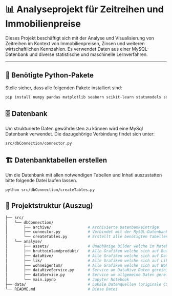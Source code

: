 # 📊 Analyseprojekt für Zeitreihen und Immobilienpreise

Dieses Projekt beschäftigt sich mit der Analyse und Visualisierung von Zeitreihen im Kontext von Immobilienpreisen, Zinsen und weiteren wirtschaftlichen Kennzahlen. Es verwendet Daten aus einer MySQL-Datenbank und diverse statistische und maschinelle Lernverfahren.

---

## 🧰 Benötigte Python-Pakete

Stelle sicher, dass alle folgenden Pakete installiert sind:

```bash
pip install numpy pandas matplotlib seaborn scikit-learn statsmodels squarify

```

## 🗄️ Datenbank
Um strukturierte Daten gewährleisten zu können wird eine MySql Datenbank verwendet. 
Die dazugehörige Verbindung findet sich unter:

```bash
src/dbConnection/connector.py
```

## 🏗️ Datenbanktabellen erstellen
Um die Datenbank mit allen notwendigen Tabellen und Inhatl auszustatten bitte folgende Datei laufen lassen.

```bash
python src/dbConnection/createTables.py
```

## 📁 Projektstruktur (Auszug)
```bash
├── src/
│   └── dbConnection/
│       ├── archive/                # Archivierte Datenbankeinträge
│       ├── connector.py            # Verbindet mit der MySQL-Datenbank
│       └── createTables.py         # Erstellt alle benötigten Tabellen und deren Inserts
│   └── analyse/
│       ├── assets/                 # Unabhänige Bilder welche im Notebook verwendet werden
│       ├── bruttoinlandprodukt/    # Alle Grafiken welche sich auf Buttoinlandsprodukt beziehen
│       ├── dataHive/               # Alle Grafiken welche sich auf DataHive beziehen
│       ├── lik/                    # Alle Grafiken welche sich auf Lik beziehen
│       ├── wohneigentum/           # Alle Grafiken welche sich auf Wohneigentum beziehen
│       ├── dataHiveService.py      # Service um DataHive Daten gereinigt zur Verfügung zustellen
│       ├── dataService.py          # Service um allgemeine Daten gereinigt zur Verfügung zustellen
│       └── main.ipynb              # Jupyter Notebook 
├── data/                           # Lokale Datenquellen (originale CSVs)
└── README.md                       # Diese Datei
```